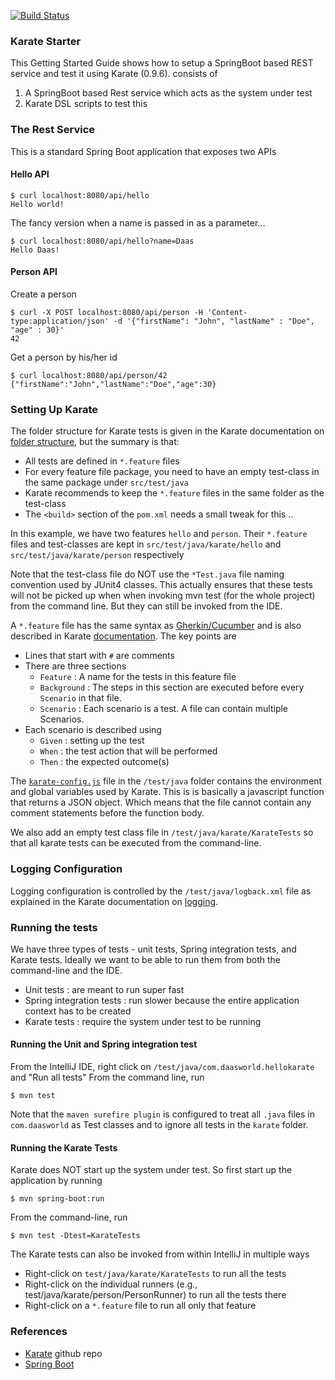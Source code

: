 
[![Build Status](https://api.travis-ci.com/Sdaas/hello-karate.svg?branch=master)](https://travis-ci.com/Sdaas/hello-karate)
 
### Karate Starter

This Getting Started Guide shows how to setup a SpringBoot based REST service and test it using Karate (0.9.6). 
consists of 

1. A SpringBoot based Rest service which acts as the system under test
2. Karate DSL scripts to test this

### The Rest Service

This is a standard Spring  Boot application that exposes two APIs

#### Hello API
```
$ curl localhost:8080/api/hello
Hello world!
```
The fancy version when a name is passed in as a parameter...
```
$ curl localhost:8080/api/hello?name=Daas
Hello Daas!
```

#### Person API 

Create a person
```
$ curl -X POST localhost:8080/api/person -H 'Content-type:application/json' -d '{"firstName": "John", "lastName" : "Doe", "age" : 30}'
42
```
Get a person by his/her id
```
$ curl localhost:8080/api/person/42
{"firstName":"John","lastName":"Doe","age":30}
```

### Setting Up Karate

The folder structure for Karate tests is given in the Karate documentation on
[folder structure](https://github.com/intuit/karate#folder-structure), but the 
summary is that:

* All tests are defined in `*.feature` files
* For every feature file package, you need to have an empty test-class in the same package under `src/test/java`
* Karate recommends to keep the `*.feature` files in the same folder as the test-class
* The `<build>` section of the `pom.xml` needs a small tweak for this ..

In this example, we have two features `hello` and `person`. Their `*.feature` files and test-classes
are kept in `src/test/java/karate/hello` and  `src/test/java/karate/person` respectively

Note that the test-class file do NOT use the `*Test.java` file naming convention used by JUnit4 classes. This actually ensures
that these tests will not be picked up when when invoking mvn test (for the whole project) from the command line. 
But they can still be invoked from the IDE.

A `*.feature` file has the same syntax as [Gherkin/Cucumber](https://cucumber.io/docs/gherkin/reference/) 
and is also described in Karate [documentation](https://github.com/intuit/karate#script-structure). The
key points are 

* Lines that start with `#` are comments
* There are three sections
    * `Feature` : A name for the tests in this feature file
    * `Background` : The steps in this section are executed before every `Scenario` in that file.
    * `Scenario` : Each scenario is a test. A file can contain multiple Scenarios.
* Each scenario is described using
    * `Given` : setting up the test
    * `When` : the test action that will be performed
    * `Then` : the expected outcome(s)
    

The [`karate-config.js`](https://github.com/intuit/karate#karate-configjs) file in the `/test/java` folder contains the environment 
and global variables used by Karate. This is is basically a javascript function that returns
a JSON object. Which means that the file cannot contain any comment statements before the function body. 

We also add an empty test class file in `/test/java/karate/KarateTests` so that all karate tests can be
executed from the command-line. 

### Logging Configuration

Logging configuration is controlled by the `/test/java/logback.xml` file as explained in the Karate documentation
on [logging](https://github.com/intuit/karate#logging). 

### Running the tests

We have three types of tests - unit tests, Spring integration tests, and Karate tests. Ideally we want 
to be able to run them from both the command-line and the IDE. 

* Unit tests : are meant to run super fast
* Spring integration tests : run slower because the entire application context has to be created
* Karate tests : require the system under test to be running  


#### Running the Unit and Spring integration test

From the IntelliJ IDE, right click on `/test/java/com.daasworld.hellokarate` and "Run all tests"
From the command line, run 
```
$ mvn test
```

Note that the `maven surefire plugin` is configured to treat all `.java` files in `com.daasworld` as Test classes
and to ignore all tests in the `karate` folder.


#### Running the Karate Tests

Karate does NOT start up the system under test. So first start up the application by running
```
$ mvn spring-boot:run
```

From the command-line, run 

```
$ mvn test -Dtest=KarateTests
``` 

The Karate tests can also be invoked from within IntelliJ in multiple ways

* Right-click on `test/java/karate/KarateTests` to run all the tests
* Right-click on the individual runners (e.g., test/java/karate/person/PersonRunner) to run all the tests there
* Right-click on a `*.feature` file to run all only that feature

### References

* [Karate](https://github.com/intuit/karate) github repo
* [Spring Boot](https://spring.io/projects/spring-boot)
